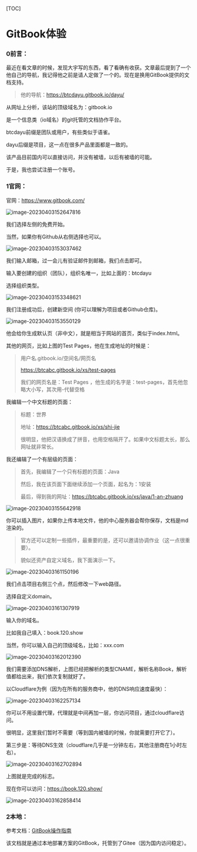 [TOC]

# GitBook体验

### 0前言：

最近在看文章的时候，发现大宇写的东西，看了看确有收获。文章最后提到了一个他自己的导航，我记得他之前是请人定做了一个的。现在是换用GitBook提供的文档支持。

> 他的导航：https://btcdayu.gitbook.io/dayu/

从网址上分析，该站的顶级域名为：gitbook.io

是一个信息类（io域名）的git托管的文档协作平台。

btcdayu前缀是团队或用户，有些类似于语雀。

dayu后缀是项目，这一点在很多产品里面都是一致的。

该产品目前国内可以直接访问，并没有被墙，以后有被墙的可能。

于是，我也尝试注册一个账号。

### 1官网：

官网：https://www.gitbook.com/

![image-20230403152647816](./img//image-20230403152647816.png)

我们选择左侧的免费开始。

当然，如果你有Github从右侧选择也可以。

![image-20230403153037462](./img//image-20230403153037462.png)

我们输入邮箱，过一会儿有验证邮件到邮箱，我们点击即可。

输入要创建的组织（团队），组织名唯一，比如上面的：btcdayu

选择组织类型。

![image-20230403153348621](./img//image-20230403153348621.png)

我们注册成功后，创建新空间 (你可以理解为项目或者Github仓库)。

![image-20230403153550129](./img//image-20230403153550129.png)

他会给你生成默认页（非中文），就是相当于网站的首页，类似于index.html。

其他的网页，比如上图的Test Pages，他在生成地址的时候是：

> 用户名.gitbook.io/空间名/网页名
>
> https://btcabc.gitbook.io/xs/test-pages
>
> 我们的网页名是：Test Pages ，他生成的名字是：test-pages，首先他忽略大小写，其次用-代替空格

我编辑一个中文标题的页面：

> 标题：世界
>
> 地址：https://btcabc.gitbook.io/xs/shi-jie
>
> 很明显，他把汉语换成了拼音，也用空格隔开了。如果中文标题太长，那么网址就非常长。

我还编辑了一个有层级的页面：

> 首先，我编辑了一个只有标题的页面：Java
>
> 然后，我在该页面下面继续添加一个页面，起名为：1安装
>
> 最后，得到我的网址：https://btcabc.gitbook.io/xs/java/1-an-zhuang

![image-20230403155642918](./img//image-20230403155642918.png)

你可以插入图片，如果你上传本地文件，他的中心服务器会帮你保存，文档是md渲染的。

> 官方还可以定制一些插件，最重要的是，还可以邀请协调作业（这一点很重要）。
>
> 貌似还资产自定义域名，我下面演示一下。

![image-20230403161150196](./img//image-20230403161150196.png)

我们点击项目右侧三个点，然后修改一下web路径。

选择自定义domain。

![image-20230403161307919](./img//image-20230403161307919.png)

输入你的域名。

比如我自己填入：book.120.show

当然，你可以输入自己的顶级域名，比如：xxx.com

![image-20230403162012390](./img//image-20230403162012390.png)

我们需要添加DNS解析，上图已经把解析的类型CNAME，解析名称Book，解析值都给出来，我们依次复制就好了。

以Cloudflare为例（因为在所有的服务商中，他的DNS响应速度最快）：

![image-20230403162257134](./img//image-20230403162257134.png)

你可以不用设置代理，代理就是中间再加一层，你访问项目，通过cloudflare访问。

很明显，这里我们暂时不需要（等到国内被墙的时候，你就需要打开它了）。

第三步是：等待DNS生效（cloudflare几乎是一分钟左右，其他注册商在1小时左右）。

![image-20230403162702894](./img//image-20230403162702894.png)

上图就是完成的标志。

现在你可以访问：https://book.120.show/

![image-20230403162858414](./img//image-20230403162858414.png)

### 2本地：

参考文档：[GitBook操作指南](https://songlu-cube.gitee.io/courseware-gitbook-demo/)

该文档就是通过本地部署方案的GitBook，托管到了Gitee（因为国内访问稳定）。

